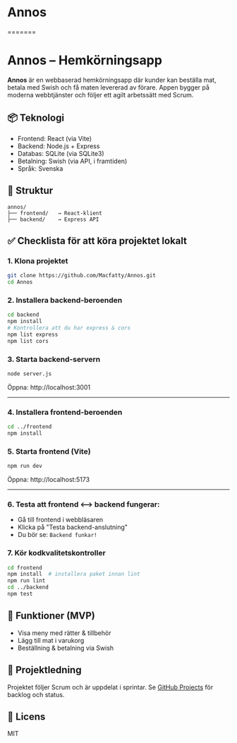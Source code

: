 # Annos
=======

# Annos – Hemkörningsapp

**Annos** är en webbaserad hemkörningsapp där kunder kan beställa mat, betala med Swish och få maten levererad av förare. Appen bygger på moderna webbtjänster och följer ett agilt arbetssätt med Scrum.

## 📦 Teknologi

- Frontend: React (via Vite)
- Backend: Node.js + Express
- Databas: SQLite (via SQLite3)
- Betalning: Swish (via API, i framtiden)
- Språk: Svenska

## 🧱 Struktur

```
annos/
├── frontend/   → React-klient
├── backend/    → Express API
```

## ✅ Checklista för att köra projektet lokalt

### 1. Klona projektet
```bash
git clone https://github.com/Macfatty/Annos.git
cd Annos
```

### 2. Installera backend-beroenden
```bash
cd backend
npm install
# Kontrollera att du har express & cors
npm list express
npm list cors
```

### 3. Starta backend-servern
```bash
node server.js
```
Öppna: http://localhost:3001

---

### 4. Installera frontend-beroenden
```bash
cd ../frontend
npm install
```

### 5. Starta frontend (Vite)
```bash
npm run dev
```
Öppna: http://localhost:5173

---

### 6. Testa att frontend <--> backend fungerar:
- Gå till frontend i webbläsaren
- Klicka på "Testa backend-anslutning"
- Du bör se: `Backend funkar!`
### 7. Kör kodkvalitetskontroller
```bash
cd frontend
npm install  # installera paket innan lint
npm run lint
cd ../backend
npm test
```

## 📌 Funktioner (MVP)

- Visa meny med rätter & tillbehör
- Lägg till mat i varukorg
- Beställning & betalning via Swish

## 📅 Projektledning

Projektet följer Scrum och är uppdelat i sprintar. Se [GitHub Projects](https://github.com/Macfatty/Annos/projects) för backlog och status.

## 📃 Licens

MIT
